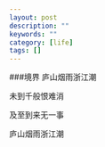 ```yaml
---
layout: post
description: ""
keywords: ""
category: [life] 
tags: []
---
```

###境界
庐山烟雨浙江潮

未到千般恨难消

及至到来无一事

庐山烟雨浙江潮
